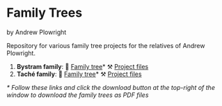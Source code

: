 Family Trees
======================================================================================================
by Andrew Plowright

Repository for various family tree projects for the relatives of Andrew Plowright.

1. **Bystram family**: 🌳 [Family tree](families/bystram/bystram_family_tree.pdf)* ⚒ [Project files](families/bystram)
2. **Taché family**: 🌳 [Family tree]()* ⚒ [Project files](families/tache)

_* Follow these links and click the download button at the top-right of the window to download the family trees as PDF files_
